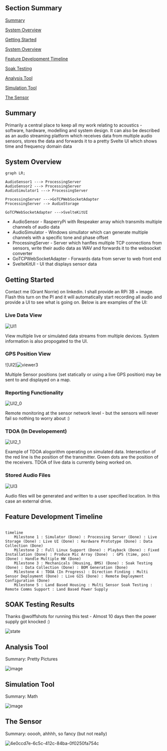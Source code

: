 ## Section Summary

[Summary](#summary)

[System Overview](#system-overview)

[Getting Started](getting-started)

[System Overview](#system-overview)

[Feature Development Timeline](#feature-development-timeline)

[Soak Testing](#soak-testing)

[Analysis Tool](#analysis-tool)

[Simulation Tool](#simulation-tool)

[The Sensor](#the-Sensor)

## Summary <a id='summary'></a>

Primarily a central place to keep all my work relating to acoustics - software, hardware, modelling and system design.
It can also be described as an audio streaming platform which receives data from multiple audio sensors, stores the data and forwards it to a pretty Svelte UI which shows time and frequency domain data

## System Overview <a id='system-overview'></a>

``` mermaid
graph LR; 

AudioSensor1 ---> ProcessingServer
AudioSensor2 ---> ProcessingServer
AudioSimulator1 ---> ProcessingServer

ProcessingServer --->GoTCPWebSocketAdapter
ProcessingServer --> AudioStorage

GoTCPWebSocketAdapter --->SvelteKitUI
```

- AudioSensor - RasperryPi with Respeaker array which transmits multiple channels of audio data
- AudioSimulator - Windows simullator which can generate multiple channels with a specific tone and phase offset
- ProcessingServer - Server which hanfles multiple TCP connections from sensors, write their audio data as WAV and forwards it to the websocket converter
- GoTCPWebSocketAdapter - Forwards data from server to web front end
- SvelteKitUI - UI that displays sensor data

## Getting Started <a id='getting-started'></a>

Contact me (Grant Norrie) on linkedin. I shall provide an RPi 3B + image. Flash this turn on the PI and it will automatically start recording all audio and provide a UI to see what is going on. Below is are examples of the UI:

### Live Data View
![UI1](https://github.com/user-attachments/assets/349da6b3-53e2-4414-a929-9734ddffc4ff)

View multiple live or simulated data streams from multiple devices. System information is also propogated to the UI.

### GPS Position View

![UI2]![viewer3](https://github.com/user-attachments/assets/077cb4e3-76e9-475f-8945-7a2634b33076)

Multiple Sensor positions (set statically or using a live GPS position) may be sent to and displayed on a map.

### Reporting Functionality

![UI2_0](https://github.com/user-attachments/assets/e4802f94-ccd8-4b64-808c-44f7b5901438)

Remote monitoring at the sensor network level - but the sensors will never fail so nothing to worry about :)

### TDOA (In Developement)

![UI2_1](https://github.com/user-attachments/assets/2619c5a6-5453-475e-9cc8-33ea07954e7a)

Example of TDOA alogorithm operating on simulated data. Intersection of the red line is the position of the transmitter.
Green dots are the position of the receivers. TDOA of live data is currently being worked on.

### Stored Audio Files
![UI3](https://github.com/user-attachments/assets/13481f1a-f830-4916-ad1b-252be7273274)

Audio files will be generated and written to a user specified location. In this case an external drive.

## Feature Development Timeline <a id='feature-development-timeline'></a>

``` mermaid

timeline
    Milestone 1 : Simulator (Done) : Processing Server (Done) : Live Storage (Done) : Live UI (Done) : Hardware Prototype (Done) : Data Collection (Done)
    Milestone 2 : Full Linux Support (Done) : Playback (Done) : Fixed Installation (Done) : Produce Mic Array (Done)  : GPS (time, pos) (Done) : Handle Multiple HW (Done)
    Milestone 3 : Mechanicals (Housing, BMS) (Done) : Soak Testing (Done) : Data Collection (Done) : BOM Generation (Done)
    Milestone 4 : TDOA (In Progress) : Direction Finding : Multi Sensor Deployment (Done) : Live GIS (Done) : Remote Deployment Configuration (Done)
    Milestone 5 : Land Based Housing : Multi Sensor Soak Testing : Remote Comms Support : Land Based Power Supply

```

## SOAK Testing Results <a id='soak-testing'></a>

Thanks @wolffshots for running this test - Almost 10 days then the power supply got knocked :)

![state](https://github.com/user-attachments/assets/4fd4cf89-c9ec-4f02-9d80-2687dc0bb9fe)

## Analysis Tool <a id='analysis-tool'></a>

Summary: Pretty Pictures

![image](https://github.com/user-attachments/assets/a291fa32-e309-4f22-92dc-7a0a0517091d)

## Simulation Tool <a id='simulation-tool'></a>

Summary: Math

![image](https://github.com/user-attachments/assets/a60f390f-bf28-405d-b4df-99b001e7ba51)

## The Sensor <a id='the-sensor'></a>

Summary: ooooh, ahhhh, so fancy (but not really)

![4e0ccd7e-6c5c-412c-84ba-0f0250fa754c](https://github.com/user-attachments/assets/4c8143ef-6a3e-480b-8d98-dbaa7b118c18)


